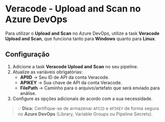 # Veracode - Upload and Scan no Azure DevOps

Para utilizar o **Upload and Scan** no Azure DevOps, utilize a task **Veracode Upload and Scan**, que funciona tanto para **Windows** quanto para **Linux**.

## Configuração

1. Adicione a task **Veracode Upload and Scan** no seu pipeline.
2. Atualize as variáveis obrigatórias:
   - **APIID** → Seu ID de API da conta Veracode.
   - **APIKEY** → Sua chave de API da conta Veracode.
   - **FilePath** → Caminho para o arquivo/artefato que será enviado para análise.
3. Configure as opções adicionais de acordo com a sua necessidade.

> 💡 **Dica:** Certifique-se de armazenar `APIID` e `APIKEY` de forma segura no **Azure DevOps** (Library, Variable Groups ou Pipeline Secrets).
